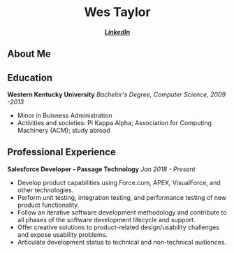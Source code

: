 <h1 align="center">Wes Taylor</h1>
<h5 align="center"><a href="https://www.linkedin.com/in/wtaylor303" target="blank">LinkedIn</a>

<h2>About Me</h2>

<h2>Education</h2>

**Western Kentucky University**
*Bachelor's Degree, Computer Science, 2009 -2013*
- Minor in Buisness Administration
- Activities and societies: Pi Kappa Alpha; Association for Computing Machinery (ACM); study abroad


<h2>Professional Experience</h2>

**Salesforce Developer - Passage Technology**
*Jan 2018 - Present*
- Develop product capabilities using Force.com, APEX, VisualForce, and other technologies.
- Perform unit testing, integration testing, and performance testing of new product functionality.
- Follow an iterative software development methodology and contribute to all phases of the software development lifecycle and support.
- Offer creative solutions to product-related design/usability challenges and expose usability problems.
- Articulate development status to technical and non-technical audiences.